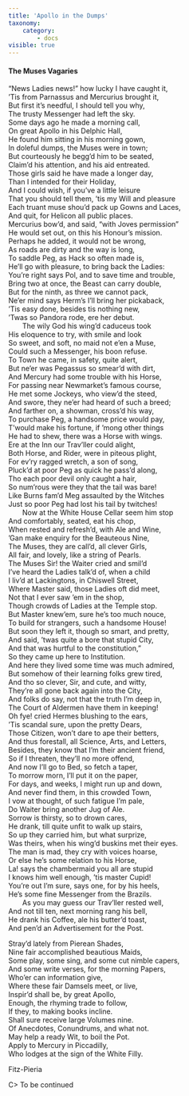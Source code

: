 ```yaml
---
title: 'Apollo in the Dumps'
taxonomy:
    category:
        - docs
visible: true
---
```


#### The Muses Vagaries

“News Ladies news!” how lucky I have caught it,  
’Tis from Parnassus and Mercurius brought it,  
But first it’s needful, I should tell you why,  
The trusty Messenger had left the sky.  
Some days ago he made a morning call,  
On great Apollo in his Delphic Hall,  
He found him sitting in his morning gown,  
In doleful dumps, the Muses were in town;  
But courteously he begg’d him to be seated,  
Claim’d his attention, and his aid entreated.  
Those girls said he have made a longer day,  
Than I intended for their Holiday,  
And I could wish, if you’ve a little leisure  
That you should tell them, ’tis my Will and pleasure  
Each truant muse shou’d pack up Gowns and Laces,  
And quit, for Helicon all public places.  
Mercurius bow’d, and said, “with Joves permission”  
He would set out, on this his Honour’s mission.  
Perhaps he added, it would not be wrong,  
As roads are dirty and the way is long,  
To saddle Peg, as Hack so often made is,  
He’ll go with pleasure, to bring back the Ladies:  
You’re right says Pol, and to save time and trouble,  
Bring two at once, the Beast can carry double,  
But for the ninth, as three we cannot pack,  
Ne’er mind says Herm’s I’ll bring her pickaback,  
’Tis easy done, besides tis nothing new,  
’Twas so Pandora rode, ere her debut.  
&emsp;&emsp;The wily God his wing’d caduceus took  
His eloquence to try, with smile and look  
So sweet, and soft, no maid not e’en a Muse,  
Could such a Messenger, his boon refuse.  
To Town he came, in safety, quite alert,  
But ne’er was Pegassus so smear’d with dirt,  
And Mercury had some trouble with his Horse,  
For passing near Newmarket’s famous course,  
He met some Jockeys, who view’d the steed,  
And swore, they ne’er had heard of such a breed;  
And farther on, a showman, cross’d his way,  
To purchase Peg, a handsome price would pay,  
T’would make his fortune, if ’mong other things  
He had to shew, there was a Horse with wings.  
Ere at the Inn our Trav’ller could alight,  
Both Horse, and Rider, were in piteous plight,  
For ev’ry ragged wretch, a son of song,  
Pluck’d at poor Peg as quick he pass’d along,  
Tho each poor devil only caught a hair,  
So num’rous were they that the tail was bare!  
Like Burns fam’d Meg assaulted by the Witches  
Just so poor Peg had lost his tail by twitches!  
&emsp;&emsp;Now at the White House Cellar seem him stop  
And comfortably, seated, eat his chop,  
When rested and refresh’d, with Ale and Wine,  
’Gan make enquiry for the Beauteous Nine,  
The Muses, they are call’d, all clever Girls,  
All fair, and lovely, like a string of Pearls.  
The Muses Sir! the Waiter cried and smil’d  
I’ve heard the Ladies talk’d of, when a child  
I liv’d at Lackingtons, in Chiswell Street,  
Where Master said, those Ladies oft did meet,  
Not that I ever saw ’em in the shop,  
Though crowds of Ladies at the Temple stop.  
But Master knew’em, sure he’s too much nouce,  
To build for strangers, such a handsome House!  
But soon they left it, though so smart, and pretty,  
And said, ’twas quite a bore that stupid City,  
And that was hurtful to the constitution,”  
So they came up here to Institution.  
And here they lived some time was much admired,  
But somehow of their learning folks grew tired,  
And tho so clever, Sir, and cute, and witty,  
They’re all gone back again into the City,  
And folks do say, not that the truth I’m deep in,  
The Court of Aldermen have them in keeping!  
Oh fye! cried Hermes blushing to the ears,  
’Tis scandal sure, upon the pretty Dears,  
Those Citizen, won’t dare to ape their betters,  
And thus forestall, all Science, Arts, and Letters,  
Besides, they know that I’m their ancient friend,  
So if I threaten, they’ll no more offend,  
And now I’ll go to Bed, so fetch a taper,  
To morrow morn, I’ll put it on the paper,  
For days, and weeks, I might run up and down,  
And never find them, in this crowded Town,  
I vow at thought, of such fatigue I’m pale,  
Do Waiter bring another Jug of Ale.  
Sorrow is thirsty, so to drown cares,  
He drank, till quite unfit to walk up stairs,  
So up they carried him, but what surprize,  
Was theirs, when his wing’d buskins met their eyes.  
The man is mad, they cry with voices hoarse,  
Or else he’s some relation to his Horse,  
La! says the chambermaid you all are stupid  
I knows him well enough, ’tis master Cupid!  
You’re out I’m sure, says one, for by his heels,  
He’s some fine Messenger from the Brazils.  
&emsp;&emsp;As you may guess our Trav’ller rested well,  
And not till ten, next morning rang his bell,  
He drank his Coffee, ale his butter’d toast,  
And pen’d an Advertisement for the Post.  
  
Stray’d lately from Pierean Shades,  
Nine fair accomplished beautious Maids,  
Some play, some sing, and some cut nimble capers,  
And some write verses, for the morning Papers,  
Who’er can information give,  
Where these fair Damsels meet, or live,  
Inspir’d shall be, by great Apollo,  
Enough, the rhyming trade to follow,  
If they, to making books incline.  
Shall sure receive large Volumes nine.  
Of Anecdotes, Conundrums, and what not.  
May help a ready Wit, to boil the Pot.  
Apply to Mercury in Piccadilly,  
Who lodges at the sign of the White Filly.  
  
Fitz-Pieria  
  
C> To be continued  